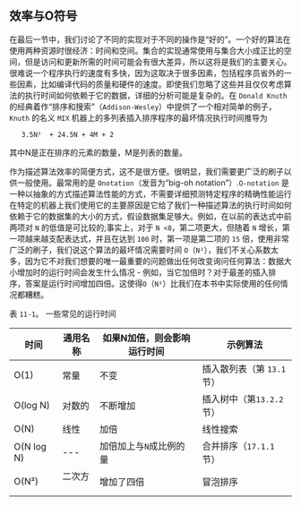 ## 效率与Ο符号

在最后一节中，我们讨论了不同的实现对于不同的操作是“好的”。一个好的算法在使用两种资源时很经济：时间和空间。集合的实现通常使用与集合大小成正比的空间，但是访问和更新所需的时间可能会有很大差异，所以这将是我们的主要关心。很难说一个程序执行的速度有多快，因为这取决于很多因素，包括程序员省外的一些因素，比如编译代码的质量和硬件的速度。即使我们忽略了这些并且仅仅考虑算法的执行时间如何依赖于它的数据，详细的分析可能是复杂的。在 `Donald Knuth` 的经典着作“排序和搜索”（`Addison-Wesley`）中提供了一个相对简单的例子， `Knuth` 的名义 `MIX` 机器上的多列表插入排序程序的最坏情况执行时间推导为

```
   3.5N²  + 24.5N + 4M + 2
```

其中N是正在排序的元素的数量，M是列表的数量。

作为描述算法效率的简便方式，这不是很方便。很明显，我们需要更广泛的刷子以供一般使用。最常用的是 `Onotation`（发音为“big-oh notation”）.`O-notation` 是一种以抽象的方式描述算法性能的方式，不需要详细预测特定程序的精确性能运行在特定的机器上我们使用它的主要原因是它给了我们一种描述算法的执行时间如何依赖于它的数据集的大小的方式，假设数据集足够大。例如，在以前的表达式中前两项对 `N` 的低值是可比较的;事实上，对于 `N <8`，第二项更大，但随着 `N` 增长，第一项越来越支配表达式，并且在达到 `100` 时，第一项是第二项的 `15` 倍，使用非常广泛的刷子，我们说这个算法的最坏情况需要时间 `O`（`N²`），我们不关心系数太多，因为它不对我们想要的唯一最重要的问题做出任何改变询问任何算法：数据大小增加时的运行时间会发生什么情况 - 例如，当它加倍时？对于最差的插入排序，答案是运行时间增加四倍。这使得`O`（`N²`）比我们在本书中实际使用的任何情况都糟糕。

表 `11-1`。 一些常见的运行时间


时间       |通用名称  |如果N加倍，则会影响运行时间|示例算法
---        |---      |---                      |---
O(1)       |常量     | 不变                     |插入散列表（第 `13.1` 节）
O(log N)   |对数的   |不断增加                  |插入树中（第`13.2.2`节）
O(N)       |线性     |加倍                      |线性搜索
O(N log N) |---      |加倍加上与`N`成比例的量    |合并排序（`17.1.1`节）       
O(N²)      |二次方   |增加了四倍                |冒泡排序

































